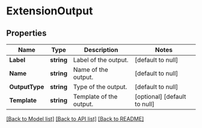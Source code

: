 # ExtensionOutput

## Properties
Name | Type | Description | Notes
------------ | ------------- | ------------- | -------------
**Label** | **string** | Label of the output. | [default to null]
**Name** | **string** | Name of the output. | [default to null]
**OutputType** | **string** | Type of the output. | [default to null]
**Template** | **string** | Template of the output. | [optional] [default to null]

[[Back to Model list]](../README.md#documentation-for-models) [[Back to API list]](../README.md#documentation-for-api-endpoints) [[Back to README]](../README.md)

